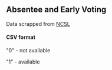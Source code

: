 ## Absentee and Early Voting
Data scrapped from [NCSL](http://www.ncsl.org/research/elections-and-campaigns/absentee-and-early-voting.aspx)

#### CSV format
"0" - not available

"1" - available

